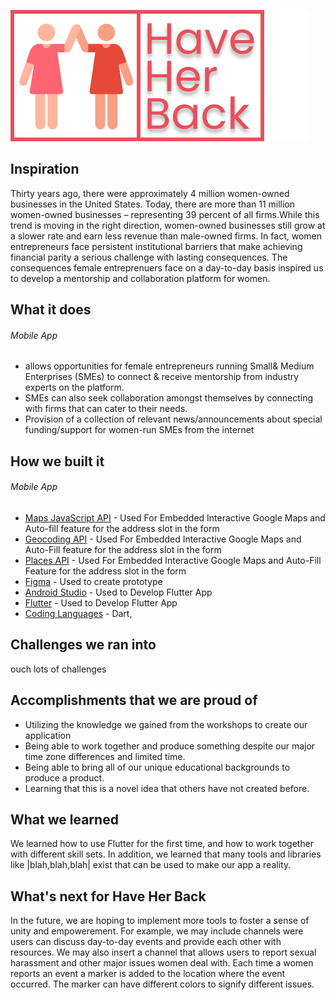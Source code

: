 ![HaveHerBack Logo](haveherback_logo.svg)
## Inspiration
Thirty years ago, there were approximately 4 million women-owned businesses in
the United States. Today, there are more than 11 million women-owned businesses –
representing 39 percent of all firms.While this trend is moving in the right direction, women-owned businesses still
grow at a slower rate and earn less revenue than male-owned firms. In fact, women
entrepreneurs face persistent institutional barriers that make achieving financial parity
a serious challenge with lasting consequences. The consequences female entreprenuers face on a day-to-day basis inspired us to develop a mentorship and collaboration platform for women.

## What it does

###### Mobile App
* allows opportunities for female entrepreneurs running Small& Medium Enterprises (SMEs) to connect & receive mentorship from industry experts on the platform.  
* SMEs can also seek collaboration amongst themselves by connecting with firms that can cater to their needs. 
* Provision of a collection of relevant news/announcements about special funding/support for women-run SMEs from the internet





## How we built it
###### Mobile App
* [Maps JavaScript API](https://developers.google.com/maps/documentation/javascript/tutorial) - Used For Embedded Interactive Google Maps and Auto-fill feature for the address slot in the form
* [Geocoding API](https://developers.google.com/maps/documentation/geocoding/start) - Used For Embedded Interactive Google Maps and Auto-Fill feature for the address slot in the form
* [Places API](https://developers.google.com/places/web-service/intro) - Used For Embedded Interactive Google Maps and Auto-Fill Feature for the address slot in the form
* [Figma](https://www.figma.com/file/4fQBl5rxZOUW2aWnzj5W0J/Be-My-Eye?node-id=0%3A1)  - Used to create prototype 
* [Android Studio]() - Used to Develop Flutter App
* [Flutter]() - Used to Develop Flutter App
* [Coding Languages]() - Dart, 


## Challenges we ran into
ouch lots of  challenges

## Accomplishments that we are proud of
* Utilizing the knowledge we gained from the workshops to create our application
* Being able to work together and produce something despite our major time zone differences and limited time.
* Being able to bring all of our unique educational backgrounds to produce a product.
* Learning that this is a novel idea that others have not created before.

## What we learned

We learned how to use Flutter for the first time, and how to work together with different skill sets. In addition, we learned that many tools and libraries like |blah,blah,blah| exist that can be used to make our app a reality.

## What's next for Have Her Back

In the future, we are hoping to implement more tools to foster a sense of unity and empowerement. For example, we may include channels were users can discuss day-to-day events and provide each other with resources. We may also insert a channel that allows users to report sexual harassment and other major issues women deal with. Each time a women reports an event a marker is added to the location where the event occurred. The marker can have different colors to signify different issues.


